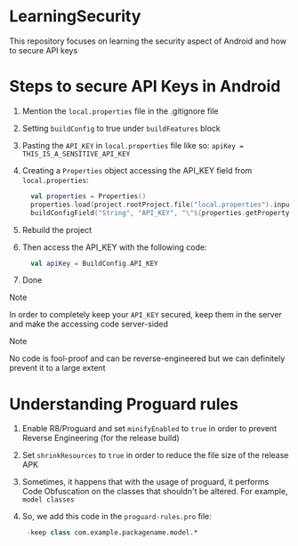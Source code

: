 # LearningSecurity
This repository focuses on learning the security aspect of Android and how to secure API keys

# Steps to secure API Keys in Android
1. Mention the `local.properties` file in the .gitignore file
2. Setting `buildConfig` to true under `buildFeatures` block
3. Pasting the `API_KEY` in `local.properties` file like so: `apiKey = THIS_IS_A_SENSITIVE_API_KEY`
4. Creating a `Properties` object accessing the API_KEY field from `local.properties`:
    ```Kotlin
      val properties = Properties()
      properties.load(project.rootProject.file("local.properties").inputStream())
      buildConfigField("String", "API_KEY", "\"${properties.getProperty("apiKey")}\"")
    ```
5. Rebuild the project
6. Then access the API_KEY with the following code:
   
    ```Kotlin
      val apiKey = BuildConfig.API_KEY
    ```
7. Done

> [!NOTE]
> In order to completely keep your `API_KEY` secured, keep them in the server and make the accessing code server-sided

> [!NOTE]
> No code is fool-proof and can be reverse-engineered but we can definitely prevent it to a large extent

# Understanding Proguard rules
1. Enable R8/Proguard and set `minifyEnabled` to `true` in order to prevent Reverse Engineering (for the release build)
2. Set `shrinkResources` to `true` in order to reduce the file size of the release APK
3. Sometimes, it happens that with the usage of proguard, it performs Code Obfuscation on the classes that shouldn't be altered. For example, `model classes`
4. So, we add this code in the `proguard-rules.pro` file:
   
   ```Kotlin
    -keep class com.example.packagename.model.*
   ```

